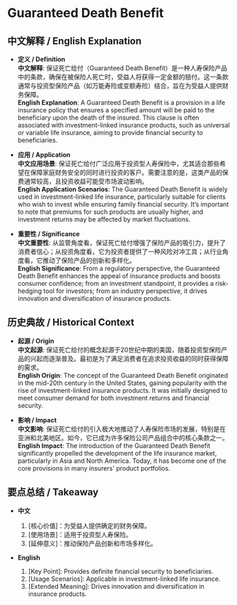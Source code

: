 # Guaranteed Death Benefit

## 中文解释 / English Explanation

* **定义 / Definition**  
  **中文解释**: 保证死亡给付（Guaranteed Death Benefit）是一种人寿保险产品中的条款，确保在被保险人死亡时，受益人将获得一定金额的赔付。这一条款通常与投资型保险产品（如万能寿险或变额寿险）结合，旨在为受益人提供财务保障。  
  **English Explanation**: A Guaranteed Death Benefit is a provision in a life insurance policy that ensures a specified amount will be paid to the beneficiary upon the death of the insured. This clause is often associated with investment-linked insurance products, such as universal or variable life insurance, aiming to provide financial security to beneficiaries.

* **应用 / Application**  
  **中文应用场景**: 保证死亡给付广泛应用于投资型人寿保险中，尤其适合那些希望在保障家庭财务安全的同时进行投资的客户。需要注意的是，这类产品的保费通常较高，且投资收益可能受市场波动影响。  
  **English Application Scenarios**: The Guaranteed Death Benefit is widely used in investment-linked life insurance, particularly suitable for clients who wish to invest while ensuring family financial security. It’s important to note that premiums for such products are usually higher, and investment returns may be affected by market fluctuations.

* **重要性 / Significance**  
  **中文重要性**: 从监管角度看，保证死亡给付增强了保险产品的吸引力，提升了消费者信心；从投资角度看，它为投资者提供了一种风险对冲工具；从行业角度看，它推动了保险产品的创新和多样化。  
  **English Significance**: From a regulatory perspective, the Guaranteed Death Benefit enhances the appeal of insurance products and boosts consumer confidence; from an investment standpoint, it provides a risk-hedging tool for investors; from an industry perspective, it drives innovation and diversification of insurance products.

## 历史典故 / Historical Context

* **起源 / Origin**  
  **中文起源**: 保证死亡给付的概念起源于20世纪中期的美国，随着投资型保险产品的兴起而逐渐普及。最初是为了满足消费者在追求投资收益的同时获得保障的需求。  
  **English Origin**: The concept of the Guaranteed Death Benefit originated in the mid-20th century in the United States, gaining popularity with the rise of investment-linked insurance products. It was initially designed to meet consumer demand for both investment returns and financial security.

* **影响 / Impact**  
  **中文影响**: 保证死亡给付的引入极大地推动了人寿保险市场的发展，特别是在亚洲和北美地区。如今，它已成为许多保险公司产品组合中的核心条款之一。  
  **English Impact**: The introduction of the Guaranteed Death Benefit significantly propelled the development of the life insurance market, particularly in Asia and North America. Today, it has become one of the core provisions in many insurers' product portfolios.

## 要点总结 / Takeaway

* **中文**  
  1. [核心价值]：为受益人提供确定的财务保障。
  2. [使用场景]：适用于投资型人寿保险。
  3. [延伸意义]：推动保险产品创新和市场多样化。

* **English**  
  1. [Key Point]: Provides definite financial security to beneficiaries.
  2. [Usage Scenarios]: Applicable in investment-linked life insurance.
  3. [Extended Meaning]: Drives innovation and diversification in insurance products.